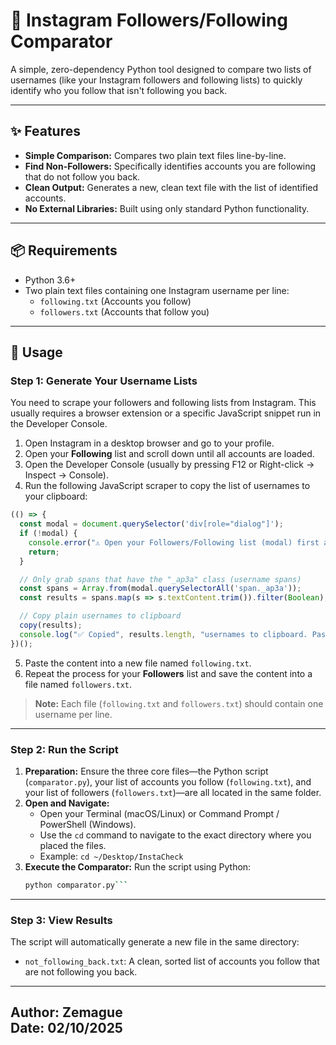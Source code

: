 # 📸 Instagram Followers/Following Comparator

A simple, zero-dependency Python tool designed to compare two lists of usernames (like your Instagram followers and following lists) to quickly identify who you follow that isn't following you back.

---

## ✨ Features
- **Simple Comparison:** Compares two plain text files line-by-line.  
- **Find Non-Followers:** Specifically identifies accounts you are following that do not follow you back.  
- **Clean Output:** Generates a new, clean text file with the list of identified accounts.  
- **No External Libraries:** Built using only standard Python functionality.  

---

## 📦 Requirements
- Python 3.6+  
- Two plain text files containing one Instagram username per line:  
  - `following.txt` (Accounts you follow)  
  - `followers.txt` (Accounts that follow you)  

---

## 🚀 Usage

### Step 1: Generate Your Username Lists
You need to scrape your followers and following lists from Instagram. This usually requires a browser extension or a specific JavaScript snippet run in the Developer Console.

1. Open Instagram in a desktop browser and go to your profile.  
2. Open your **Following** list and scroll down until all accounts are loaded.  
3. Open the Developer Console (usually by pressing F12 or Right-click → Inspect → Console).  
4. Run the following JavaScript scraper to copy the list of usernames to your clipboard:

```javascript
(() => {
  const modal = document.querySelector('div[role="dialog"]');
  if (!modal) {
    console.error("⚠️ Open your Followers/Following list (modal) first and try again.");
    return;
  }

  // Only grab spans that have the "_ap3a" class (username spans)
  const spans = Array.from(modal.querySelectorAll('span._ap3a'));
  const results = spans.map(s => s.textContent.trim()).filter(Boolean);

  // Copy plain usernames to clipboard
  copy(results);
  console.log("✅ Copied", results.length, "usernames to clipboard. Paste into Excel or a text file.");
})();
````
5. Paste the content into a new file named `following.txt`.  
6. Repeat the process for your **Followers** list and save the content into a file named `followers.txt`.  
> **Note:** Each file (`following.txt` and `followers.txt`) should contain one username per line.  

---

### Step 2: Run the Script
1. **Preparation:** Ensure the three core files—the Python script (`comparator.py`), your list of accounts you follow (`following.txt`), and your list of followers (`followers.txt`)—are all located in the same folder.  
2. **Open and Navigate:**  
   - Open your Terminal (macOS/Linux) or Command Prompt / PowerShell (Windows).  
   - Use the `cd` command to navigate to the exact directory where you placed the files.  
   - Example: `cd ~/Desktop/InstaCheck`  
3. **Execute the Comparator:** Run the script using Python:  
   ```bash
   python comparator.py```

---

### Step 3: View Results

The script will automatically generate a new file in the same directory:

- `not_following_back.txt`: A clean, sorted list of accounts you follow that are not following you back.

---
Author: Zemague  
Date: 02/10/2025
---

